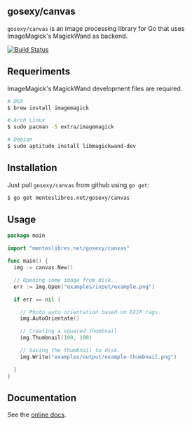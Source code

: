## gosexy/canvas

`gosexy/canvas` is an image processing library for Go that uses ImageMagick's
MagickWand as backend.

[![Build Status](https://travis-ci.org/gosexy/canvas.png)](https://travis-ci.org/gosexy/canvas)


## Requeriments

ImageMagick's MagickWand development files are required.

```sh
# OSX
$ brew install imagemagick

# Arch Linux
$ sudo pacman -S extra/imagemagick

# Debian
$ sudo aptitude install libmagickwand-dev
```

## Installation

Just pull `gosexy/canvas` from github using `go get`:

```sh
$ go get menteslibres.net/gosexy/canvas
```

## Usage

```go
package main

import "menteslibres.net/gosexy/canvas"

func main() {
  img := canvas.New()

  // Opening some image from disk.
  err := img.Open("examples/input/example.png")

  if err == nil {

    // Photo auto orientation based on EXIF tags.
    img.AutoOrientate()

    // Creating a squared thumbnail
    img.Thumbnail(100, 100)

    // Saving the thumbnail to disk.
    img.Write("examples/output/example-thumbnail.png")

  }
}
```

## Documentation

See the [online docs](http://godoc.org/menteslibres.net/gosexy/canvas).
